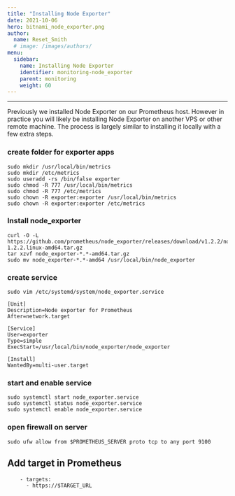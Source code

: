```yaml
---
title: "Installing Node Exporter"
date: 2021-10-06
hero: bitnami_node_exporter.png
author:
  name: Reset_Smith
  # image: /images/authors/
menu:
  sidebar:
    name: Installing Node Exporter
    identifier: monitoring-node_exporter
    parent: monitoring
    weight: 60
---
```

---

Previously we installed Node Exporter on our Prometheus host. However in practice you will likely be installing Node Exporter on another VPS or other remote machine. The process is largely similar to installing it locally with a few extra steps.
### create folder for exporter apps
```
sudo mkdir /usr/local/bin/metrics
sudo mkdir /etc/metrics
sudo useradd -rs /bin/false exporter
sudo chmod -R 777 /usr/local/bin/metrics
sudo chmod -R 777 /etc/metrics
sudo chown -R exporter:exporter /usr/local/bin/metrics
sudo chown -R exporter:exporter /etc/metrics
```

### Install node_exporter
```
curl -O -L https://github.com/prometheus/node_exporter/releases/download/v1.2.2/node_exporter-1.2.2.linux-amd64.tar.gz
tar xzvf node_exporter-*.*-amd64.tar.gz
sudo mv node_exporter-*.*-amd64 /usr/local/bin/node_exporter
```

### create service
```
sudo vim /etc/systemd/system/node_exporter.service

[Unit]
Description=Node exporter for Prometheus
After=network.target

[Service]
User=exporter
Type=simple
ExecStart=/usr/local/bin/node_exporter/node_exporter

[Install]
WantedBy=multi-user.target
```

### start and enable service
```
sudo systemctl start node_exporter.service
sudo systemctl status node_exporter.service
sudo systemctl enable node_exporter.service
```

### open firewall on server
```
sudo ufw allow from $PROMETHEUS_SERVER proto tcp to any port 9100
```

## Add target in Prometheus
```
    - targets:
      - https://$TARGET_URL
```
